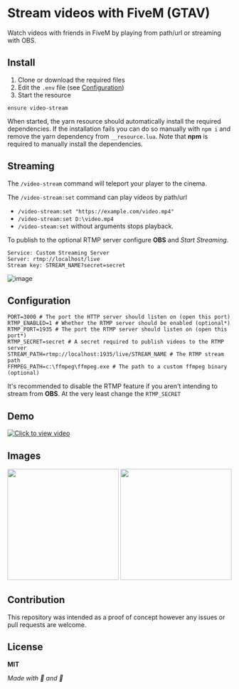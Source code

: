 # Stream videos with FiveM (GTAV)

Watch videos with friends in FiveM by playing from path/url or streaming with OBS.

## Install

1. Clone or download the required files
2. Edit the `.env` file (see [Configuration](#configuration))
3. Start the resource

```
ensure video-stream
```
When started, the yarn resource should automatically install the required dependencies. If the installation fails you can do so manually with `npm i` and remove the yarn dependency from `__resource.lua`. Note that __npm__ is required to manually install the dependencies. 


## Streaming

The `/video-stream` command will teleport your player to the cinema.

The `/video-stream:set` command can play videos by path/url
- `/video-stream:set "https://example.com/video.mp4"`
- `/video-stream:set D:\video.mp4`
- `/video-steam:set` without arguments stops playback.

To publish to the optional RTMP server configure __OBS__ and _Start Streaming_.

```
Service: Custom Streaming Server
Server: rtmp://localhost/live
Stream key: STREAM_NAME?secret=secret
```

![image](https://user-images.githubusercontent.com/15322107/120051014-450e0d00-c01f-11eb-8096-5a17716d7ede.png)


## Configuration

```
PORT=3000 # The port the HTTP server should listen on (open this port)
RTMP_ENABLED=1 # Whether the RTMP server should be enabled (optional*)
RTMP_PORT=1935 # The port the RTMP server should listen on (open this port*)
RTMP_SECRET=secret # A secret required to publish videos to the RTMP server
STREAM_PATH=rtmp://localhost:1935/live/STREAM_NAME # The RTMP stream path
FFMPEG_PATH=c:\ffmpeg\ffmpeg.exe # The path to a custom ffmpeg binary (optional)
```
It's recommended to disable the RTMP feature if you aren't intending to stream from __OBS__. At the very least change the `RTMP_SECRET`

## Demo
[![Click to view video](http://img.youtube.com/vi/FxtIwBUKkUg/0.jpg)](http://www.youtube.com/watch?v=FxtIwBUKkUg "Click to view video")

## Images

<img src="https://user-images.githubusercontent.com/15322107/120053908-27e03b00-c02d-11eb-8697-0a4da4d86e0e.png" height="250">

<img src="https://user-images.githubusercontent.com/15322107/120053907-26af0e00-c02d-11eb-82da-52131000e3c0.png" height="250">

## Contribution
This repository was intended as a proof of concept however any issues or pull requests are welcome.


## License
__MIT__

_Made with 🍂 and 🐌_
